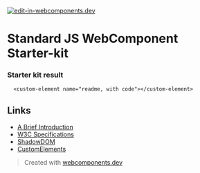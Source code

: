 [![edit-in-webcomponents.dev](https://webcomponents.dev/assets/ext/edit_in_wcd.svg)](https://webcomponents.dev/edit/w0IycMi6zAUJ4yHINql2)
# Standard JS WebComponent Starter-kit

### Starter kit result

```showcase
  <custom-element name="readme, with code"></custom-element>
```

## Links

- [A Brief Introduction](https://www.webcomponents.org/introduction)
- [W3C Specifications](https://github.com/w3c/webcomponents/)
- [ShadowDOM](https://developers.google.com/web/fundamentals/web-components/shadowdom)
- [CustomElements](https://developers.google.com/web/fundamentals/web-components/customelements)

> Created with [webcomponents.dev](https://webcomponents.dev)
